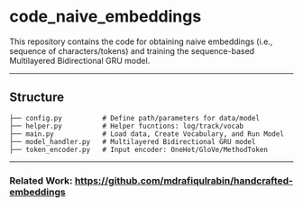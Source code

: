 # code_naive_embeddings

This repository contains the code for obtaining naive embeddings (i.e., sequence of characters/tokens) and training the sequence-based Multilayered Bidirectional GRU model.

---

## Structure

```
├── config.py          # Define path/parameters for data/model
├── helper.py          # Helper fucntions: log/track/vocab
├── main.py            # Load data, Create Vocabulary, and Run Model 
├── model_handler.py   # Multilayered Bidirectional GRU model
├── token_encoder.py   # Input encoder: OneHot/GloVe/MethodToken
``` 

---

### Related Work: https://github.com/mdrafiqulrabin/handcrafted-embeddings

